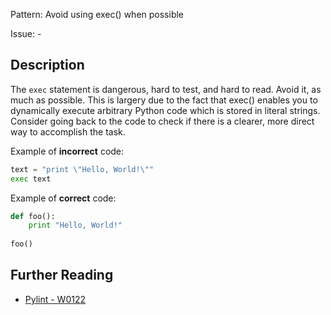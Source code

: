 Pattern: Avoid using exec() when possible

Issue: -

## Description

The `exec` statement is dangerous, hard to test, and hard to read. Avoid it, as much as possible. This is largery due to the fact that exec() enables you to dynamically execute arbitrary Python code which is stored in literal strings. Consider going back to the code to check if there is a clearer, more direct way to accomplish the task.

Example of **incorrect** code:

```python
text = "print \"Hello, World!\""
exec text
```

Example of **correct** code:

```python
def foo():
    print "Hello, World!"
    
foo()
```

## Further Reading

* [Pylint - W0122](http://pylint-messages.wikidot.com/messages:w0122)

